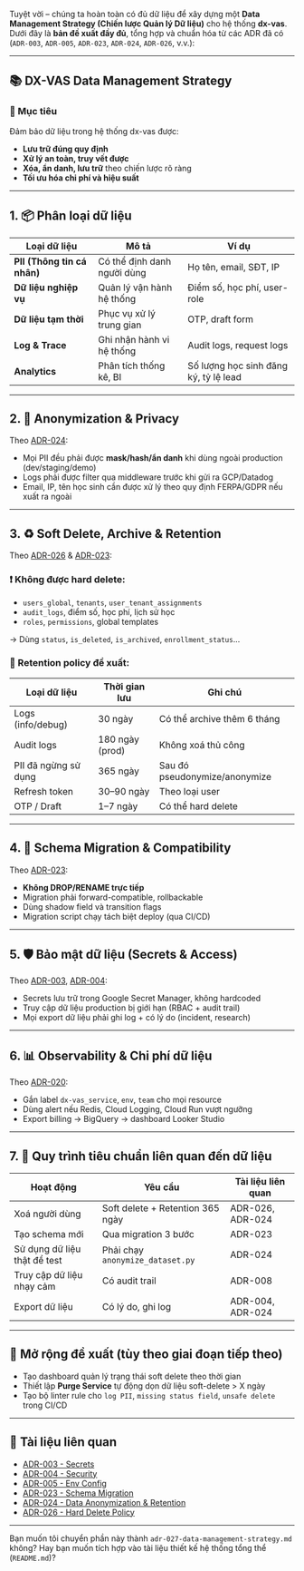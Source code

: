 Tuyệt vời – chúng ta hoàn toàn có đủ dữ liệu để xây dựng một **Data Management Strategy (Chiến lược Quản lý Dữ liệu)** cho hệ thống **dx-vas**. Dưới đây là **bản đề xuất đầy đủ**, tổng hợp và chuẩn hóa từ các ADR đã có (`ADR-003`, `ADR-005`, `ADR-023`, `ADR-024`, `ADR-026`, v.v.):

---

## 📚 **DX-VAS Data Management Strategy**

### 🎯 Mục tiêu

Đảm bảo dữ liệu trong hệ thống dx-vas được:

* **Lưu trữ đúng quy định**
* **Xử lý an toàn, truy vết được**
* **Xóa, ẩn danh, lưu trữ** theo chiến lược rõ ràng
* **Tối ưu hóa chi phí và hiệu suất**

---

## 1. 📦 **Phân loại dữ liệu**

| Loại dữ liệu                | Mô tả                       | Ví dụ                                 |
| --------------------------- | --------------------------- | ------------------------------------- |
| **PII (Thông tin cá nhân)** | Có thể định danh người dùng | Họ tên, email, SĐT, IP                |
| **Dữ liệu nghiệp vụ**       | Quản lý vận hành hệ thống   | Điểm số, học phí, user-role           |
| **Dữ liệu tạm thời**        | Phục vụ xử lý trung gian    | OTP, draft form                       |
| **Log & Trace**             | Ghi nhận hành vi hệ thống   | Audit logs, request logs              |
| **Analytics**               | Phân tích thống kê, BI      | Số lượng học sinh đăng ký, tỷ lệ lead |

---

## 2. 🔐 **Anonymization & Privacy**

Theo [ADR-024](./adr-024-data-anonymization-retention.md):

* Mọi PII đều phải được **mask/hash/ẩn danh** khi dùng ngoài production (dev/staging/demo)
* Logs phải được filter qua middleware trước khi gửi ra GCP/Datadog
* Email, IP, tên học sinh cần được xử lý theo quy định FERPA/GDPR nếu xuất ra ngoài

---

## 3. ♻️ **Soft Delete, Archive & Retention**

Theo [ADR-026](./adr-026-hard-delete-policy.md) & [ADR-023](./adr-023-schema-migration-strategy.md):

### ❗ Không được hard delete:

* `users_global`, `tenants`, `user_tenant_assignments`
* `audit_logs`, điểm số, học phí, lịch sử học
* `roles`, `permissions`, global templates

→ Dùng `status`, `is_deleted`, `is_archived`, `enrollment_status`...

### 🧹 Retention policy đề xuất:

| Loại dữ liệu         | Thời gian lưu   | Ghi chú                       |
| -------------------- | --------------- | ----------------------------- |
| Logs (info/debug)    | 30 ngày         | Có thể archive thêm 6 tháng   |
| Audit logs           | 180 ngày (prod) | Không xoá thủ công            |
| PII đã ngừng sử dụng | 365 ngày        | Sau đó pseudonymize/anonymize |
| Refresh token        | 30–90 ngày      | Theo loại user                |
| OTP / Draft          | 1–7 ngày        | Có thể hard delete            |

---

## 4. 🔁 **Schema Migration & Compatibility**

Theo [ADR-023](./adr-023-schema-migration-strategy.md):

* **Không DROP/RENAME trực tiếp**
* Migration phải forward-compatible, rollbackable
* Dùng shadow field và transition flags
* Migration script chạy tách biệt deploy (qua CI/CD)

---

## 5. 🛡️ **Bảo mật dữ liệu (Secrets & Access)**

Theo [ADR-003](./adr-003-secrets.md), [ADR-004](./adr-004-security.md):

* Secrets lưu trữ trong Google Secret Manager, không hardcoded
* Truy cập dữ liệu production bị giới hạn (RBAC + audit trail)
* Mọi export dữ liệu phải ghi log + có lý do (incident, research)

---

## 6. 📊 **Observability & Chi phí dữ liệu**

Theo [ADR-020](./adr-020-cost-observability.md):

* Gắn label `dx-vas_service`, `env`, `team` cho mọi resource
* Dùng alert nếu Redis, Cloud Logging, Cloud Run vượt ngưỡng
* Export billing → BigQuery → dashboard Looker Studio

---

## 7. 🧭 **Quy trình tiêu chuẩn liên quan đến dữ liệu**

| Hoạt động                    | Yêu cầu                          | Tài liệu liên quan |
| ---------------------------- | -------------------------------- | ------------------ |
| Xoá người dùng               | Soft delete + Retention 365 ngày | ADR-026, ADR-024   |
| Tạo schema mới               | Qua migration 3 bước             | ADR-023            |
| Sử dụng dữ liệu thật để test | Phải chạy `anonymize_dataset.py` | ADR-024            |
| Truy cập dữ liệu nhạy cảm    | Có audit trail                   | ADR-008            |
| Export dữ liệu               | Có lý do, ghi log                | ADR-004, ADR-024   |

---

## 🧩 Mở rộng đề xuất (tùy theo giai đoạn tiếp theo)

* Tạo dashboard quản lý trạng thái soft delete theo thời gian
* Thiết lập **Purge Service** tự động dọn dữ liệu soft-delete > X ngày
* Tạo bộ linter rule cho `log PII`, `missing status field`, `unsafe delete` trong CI/CD

---

## 📎 Tài liệu liên quan

* [ADR-003 - Secrets](./adr-003-secrets.md)
* [ADR-004 - Security](./adr-004-security.md)
* [ADR-005 - Env Config](./adr-005-env-config.md)
* [ADR-023 - Schema Migration](./adr-023-schema-migration-strategy.md)
* [ADR-024 - Data Anonymization & Retention](./adr-024-data-anonymization-retention.md)
* [ADR-026 - Hard Delete Policy](./adr-026-hard-delete-policy.md)

---

Bạn muốn tôi chuyển phần này thành `adr-027-data-management-strategy.md` không? Hay bạn muốn tích hợp vào tài liệu thiết kế hệ thống tổng thể (`README.md`)?
